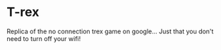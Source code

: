 # T-rex
Replica of the no connection trex game on google... Just that you don't need to turn off your wifi!
